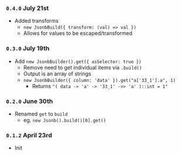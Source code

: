 ### `0.4.0` July 21st
- Added transforms
    - `new JsonbBuild({ transform: (val) => val })`
    - Allows for values to be escaped/transformed

### `0.3.0` July 19th
- Add `new JsonbBuilder().get({ asSelector: true })`
    - Remove need to get individual items via `.build()`
    - Output is an array of strings
    - `new JsonbBuilder({ column: 'data' }).get("a['33_1'].a", 1)`
        - Returns `"( data -> 'a' -> '33_1' ->> 'a' )::int = 1"`

### `0.2.0` June 30th
- Renamed `get` to `build`
    - eg. `new Jsonb().build()[0].get()`

### `0.1.2` April 23rd
- Init
